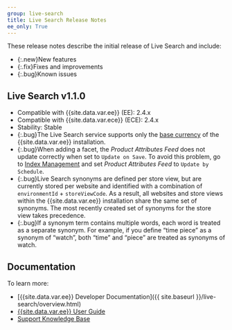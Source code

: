 ```yaml
---
group: live-search
title: Live Search Release Notes
ee_only: True
---
```


These release notes describe the initial release of Live Search and include:

-  {:.new}New features
-  {:.fix}Fixes and improvements
-  {:.bug}Known issues

## Live Search v1.1.0

-  Compatible with {{site.data.var.ee}} (EE): 2.4.x
-  Compatible with {{site.data.var.ece}} (ECE): 2.4.x
-  Stability: Stable
-  {:.bug}The Live Search service supports only the [base currency](https://docs.magento.com/user-guide/stores/currency-configuration.html) of the {{site.data.var.ee}} installation.
-  {:.bug}When adding a facet, the _Product Attributes Feed_ does not update correctly when set to `Update on Save`. To avoid this problem, go to [Index Management](https://docs.magento.com/user-guide/system/index-management.html) and set _Product Attributes Feed_ to `Update by Schedule`.
-  {:.bug}Live Search synonyms are defined per store view, but are currently stored per website and identified with a combination of `environmentId` + `storeViewCode`. As a result, all websites and store views within the {{site.data.var.ee}} installation share the same set of synonyms. The most recently created set of synonyms for the store view takes precedence.
-  {:.bug}If a synonym term contains multiple words, each word is treated as a separate synonym. For example, if you define “time piece” as a synonym of “watch”, both “time” and “piece” are treated as synonyms of watch.

## Documentation

To learn more:

-  [{{site.data.var.ee}} Developer Documentation]({{ site.baseurl }}/live-search/overview.html)
-  [{{site.data.var.ee}} User Guide](https://docs.magento.com/user-guide/live-search/overview.html)
-  [Support Knowledge Base](https://support.magento.com/hc/en-us)
